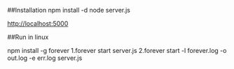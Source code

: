 ##Installation
    npm install -d
    node server.js

[http://localhost:5000](http://localhost:5000)



##Run in linux

npm install -g forever
1.forever start server.js
2.forever start -l forever.log -o out.log -e err.log server.js
